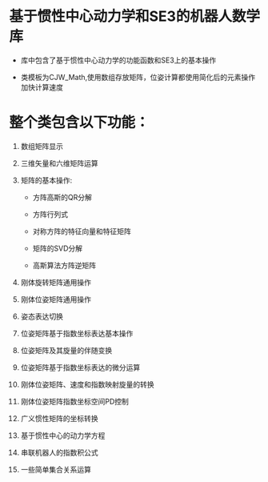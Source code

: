 # 基于惯性中心动力学和SE3的机器人数学库<br>

- 库中包含了基于惯性中心动力学的功能函数和SE3上的基本操作<br>

- 类模板为CJW_Math,使用数组存放矩阵，位姿计算都使用简化后的元素操作加快计算速度<br>

# 整个类包含以下功能：<br>

1. 数组矩阵显示<br>

2. 三维矢量和六维矩阵运算<br>

3. 矩阵的基本操作:

    - 方阵高斯的QR分解

    - 方阵行列式

    - 对称方阵的特征向量和特征矩阵

    - 矩阵的SVD分解

    - 高斯算法方阵逆矩阵<br>

4. 刚体旋转矩阵通用操作<br>

5. 刚体位姿矩阵通用操作<br>

6. 姿态表达切换<br>

7. 位姿矩阵基于指数坐标表达基本操作<br>

8. 位姿矩阵及其旋量的伴随变换<br>

9. 位姿矩阵基于指数坐标表达的微分运算<br>

10. 刚体位姿矩阵、速度和指数映射旋量的转换<br>

11. 刚体位姿矩阵指数坐标空间PD控制<br>

12. 广义惯性矩阵的坐标转换<br>

13. 基于惯性中心的动力学方程<br>
14. 串联机器人的指数积公式
15. 一些简单集合关系运算<br>
